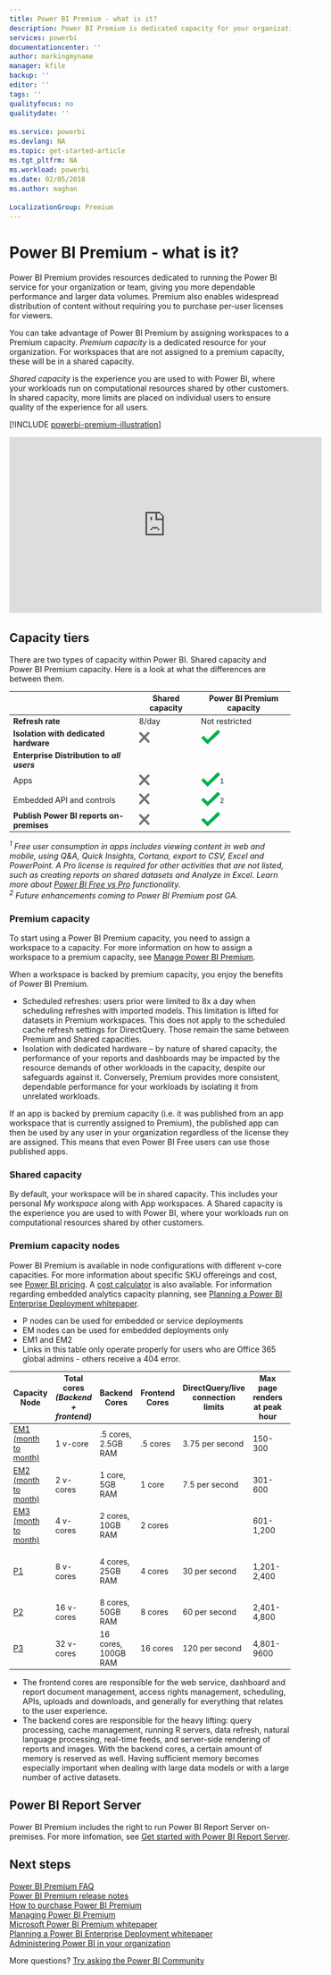 ```yaml
---
title: Power BI Premium - what is it?
description: Power BI Premium is dedicated capacity for your organization or team, giving you more dependable performance and larger data volumes, without requiring you to purchase per-user licenses.
services: powerbi
documentationcenter: ''
author: markingmyname
manager: kfile
backup: ''
editor: ''
tags: ''
qualityfocus: no
qualitydate: ''

ms.service: powerbi
ms.devlang: NA
ms.topic: get-started-article
ms.tgt_pltfrm: NA
ms.workload: powerbi
ms.date: 02/05/2018
ms.author: maghan

LocalizationGroup: Premium
---
```

# Power BI Premium - what is it?
Power BI Premium provides resources dedicated to running the Power BI service for your organization or team, giving you more dependable performance and larger data volumes. Premium also enables widespread distribution of content without requiring you to purchase per-user licenses for viewers.

You can take advantage of Power BI Premium by assigning workspaces to a Premium capacity. *Premium capacity* is a dedicated resource for your organization. For workspaces that are not assigned to a premium capacity, these will be in a shared capacity.

*Shared capacity* is the experience you are used to with Power BI, where your workloads run on computational resources shared by other customers. In shared capacity, more limits are placed on individual users to ensure quality of the experience for all users.

[!INCLUDE [powerbi-premium-illustration](./includes/powerbi-premium-illustration.md)]

<iframe width="560" height="315" src="https://www.youtube.com/embed/lNQDkN0GXzU?rel=0&amp;showinfo=0" frameborder="0" allowfullscreen></iframe>

## Capacity tiers
There are two types of capacity within Power BI. Shared capacity and Power BI Premium capacity. Here is a look at what the differences are between them.

|  | Shared capacity | Power BI Premium capacity |
| --- | --- | --- |
| **Refresh rate** |8/day |Not restricted |
| **Isolation with dedicated hardware** |![](media/service-premium/not-available.png "Not available") |![](media/service-premium/available.png "Available") |
| **Enterprise Distribution to** ***all users*** | | |
| Apps |![](media/service-premium/not-available.png "Not available") |![](media/service-premium/available.png "Available")<sup>1</sup> |
| Embedded API and controls |![](media/service-premium/not-available.png "Not available") |![](media/service-premium/available.png "Available")<sup>2</sup> |
| **Publish Power BI reports on-premises** |![](media/service-premium/not-available.png "Not available") |![](media/service-premium/available.png "Available") |

*<sup>1</sup> Free user consumption in apps includes viewing content in web and mobile, using Q&A, Quick Insights, Cortana, export to CSV, Excel and PowerPoint. A Pro license is required for other activities that are not listed, such as creating reports on shared datasets and Analyze in Excel. Learn more about [Power BI Free vs Pro](service-free-vs-pro.md) functionality.*  
*<sup>2</sup> Future enhancements coming to Power BI Premium post GA.*

### Premium capacity
To start using a Power BI Premium capacity, you need to assign a workspace to a capacity. For more information on how to assign a workspace to a premium capacity, see [Manage Power BI Premium](service-admin-premium-manage.md).

When a workspace is backed by premium capacity, you enjoy the benefits of Power BI Premium.

* Scheduled refreshes: users prior were limited to 8x a day when scheduling refreshes with imported models. This limitation is lifted for datasets in Premium workspaces. This does not apply to the scheduled cache refresh settings for DirectQuery. Those remain the same between Premium and Shared capacities.
* Isolation with dedicated hardware – by nature of shared capacity, the performance of your reports and dashboards may be impacted by the resource demands of other workloads in the capacity, despite our safeguards against it. Conversely, Premium provides more consistent, dependable performance for your workloads by isolating it from unrelated workloads.

If an app is backed by premium capacity (i.e. it was published from an app workspace that is currently assigned to Premium), the published app can then be used by any user in your organization regardless of the license they are assigned. This means that even Power BI Free users can use those published apps.

### Shared capacity
By default, your workspace will be in shared capacity. This includes your personal *My workspace* along with App workspaces. A Shared capacity is the experience you are used to with Power BI, where your workloads run on computational resources shared by other customers.

<a name="premiumskus"/>

### Premium capacity nodes
Power BI Premium is available in node configurations with different v-core capacities. For more information about specific SKU offereings and cost, see [Power BI pricing](https://powerbi.microsoft.com/pricing/). A [cost calculator](https://powerbi.microsoft.com/calculator/) is also available. For information regarding embedded analytics capacity planning, see [Planning a Power BI Enterprise Deployment whitepaper](https://aka.ms/pbienterprisedeploy).

* P nodes can be used for embedded or service deployments
* EM nodes can be used for embedded deployments only
* EM1 and EM2 
* Links in this table only operate properly for users who are Office 365 global admins - others receive a 404 error. 

| Capacity Node | Total cores<br/>*(Backend + frontend)* | Backend Cores | Frontend Cores | DirectQuery/live connection limits | Max page renders at peak hour | Availability |
| --- | --- | --- | --- | --- | --- | --- |
| [EM1 (month to month)](https://portal.office.com/SubscriptionDetails?OfferId=4004702D-749C-4F74-BF47-3048F1833780&adminportal=1) |1 v-core |.5 cores, 2.5GB RAM |.5 cores |3.75 per second |150-300 |Available |
| [EM2 (month to month)](https://portal.office.com/SubscriptionDetails?OfferId=4004702D-749C-4F74-BF47-3048F1833780&adminportal=1) |2 v-cores |1 core, 5GB RAM |1 core |7.5 per second |301-600 |Available |
| [EM3 (month to month)](https://portal.office.com/SubscriptionDetails?OfferId=4004702D-749C-4F74-BF47-3048F1833780&adminportal=1) |4 v-cores |2 cores, 10GB RAM |2 cores | |601-1,200 |Available |
| [P1](https://portal.office.com/SubscriptionDetails?OfferId=b3ec5615-cc11-48de-967d-8d79f7cb0af1&adminportal=1) |8 v-cores |4 cores, 25GB RAM |4 cores |30 per second |1,201-2,400 |Available ([month to month](https://portal.office.com/SubscriptionDetails?OfferId=E4C8EDD3-74A1-4D42-A738-C647972FBE81&adminportal=1) is also available) |
| [P2](https://portal.office.com/SubscriptionDetails?OfferId=062F2AA7-B4BC-4B0E-980F-2072102D8605&adminportal=1) |16 v-cores |8 cores, 50GB RAM |8 cores |60 per second |2,401-4,800 |Available |
| [P3](https://portal.office.com/SubscriptionDetails?OfferId=40c7d673-375c-42a1-84ca-f993a524fed0&adminportal=1) |32 v-cores |16 cores, 100GB RAM |16 cores |120 per second |4,801-9600 |Available |

* The frontend cores are responsible for the web service, dashboard and report document management, access rights management, scheduling, APIs, uploads and downloads, and generally for everything that relates to the user experience.
* The backend cores are responsible for the heavy lifting: query processing, cache management, running R servers, data refresh, natural language processing, real-time feeds, and server-side rendering of reports and images. With the backend cores, a certain amount of memory is reserved as well. Having sufficient memory becomes especially important when dealing with large data models or with a large number of active datasets.

## Power BI Report Server
Power BI Premium includes the right to run Power BI Report Server on-premises. For more infomation, see [Get started with Power BI Report Server](report-server/get-started.md).

## Next steps
[Power BI Premium FAQ](service-premium-faq.md)  
[Power BI Premium release notes](service-premium-release-notes.md)  
[How to purchase Power BI Premium](service-admin-premium-purchase.md)  
[Managing Power BI Premium](service-admin-premium-manage.md)  
[Microsoft Power BI Premium whitepaper](https://aka.ms/pbipremiumwhitepaper)  
[Planning a Power BI Enterprise Deployment whitepaper](https://aka.ms/pbienterprisedeploy)  
[Administering Power BI in your organization](service-admin-administering-power-bi-in-your-organization.md)  

More questions? [Try asking the Power BI Community](https://community.powerbi.com/)

